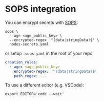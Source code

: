 # SOPS integration

You can encrypt secrets with [SOPS][sops]:

```shell
sops \
  --age <age_public_key> \
  --encrypted-regex '^(data|stringData)$' \
  nodes-secrets.yaml
```

or setup `.sops.yaml` in the root of your repo

```yaml
creation_rules:
  - age: <age_public_key>
    encrypted-regex: '^(data|stringData)$'
    path_regex: ...
```

To use a different editor (e.g. VSCode):

```shell
export EDITOR='code --wait'
```

[sops]: https://github.com/getsops/sops
